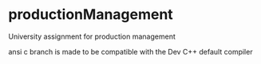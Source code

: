 # productionManagement
University assignment for production management

ansi c branch is made to be compatible with the Dev C++ default compiler
